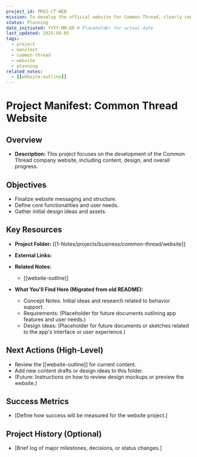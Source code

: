 ```yaml
---
project_id: PROJ-CT-WEB
mission: To develop the official website for Common Thread, clearly communicating its identity, methodology, and vision.
status: Planning
date_initiated: YYYY-MM-DD # Placeholder for actual date
last_updated: 2025-08-05
tags:
  - project
  - manifest
  - common-thread
  - website
  - planning
related_notes:
  - [[website-outline]]
---
```

# Project Manifest: Common Thread Website

## Overview
*   **Description:** This project focuses on the development of the Common Thread company website, including content, design, and overall progress.

## Objectives
*   Finalize website messaging and structure.
*   Define core functionalities and user needs.
*   Gather initial design ideas and assets.

## Key Resources
*   **Project Folder:** [[1-Notes/projects/business/common-thread/website]]
*   **External Links:**
*   **Related Notes:**
    *   [[website-outline]]
    
*   **What You'll Find Here (Migrated from old README):**
    *   Concept Notes: Initial ideas and research related to behavior support.
    *   Requirements: (Placeholder for future documents outlining app features and user needs.)
    *   Design Ideas: (Placeholder for future documents or sketches related to the app's interface or user experience.)

## Next Actions (High-Level)
*   Review the [[website-outline]] for current content.
*   Add new content drafts or design ideas to this folder.
*   (Future: Instructions on how to review design mockups or preview the website.)

## Success Metrics
*   [Define how success will be measured for the website project.]

## Project History (Optional)
*   [Brief log of major milestones, decisions, or status changes.]
